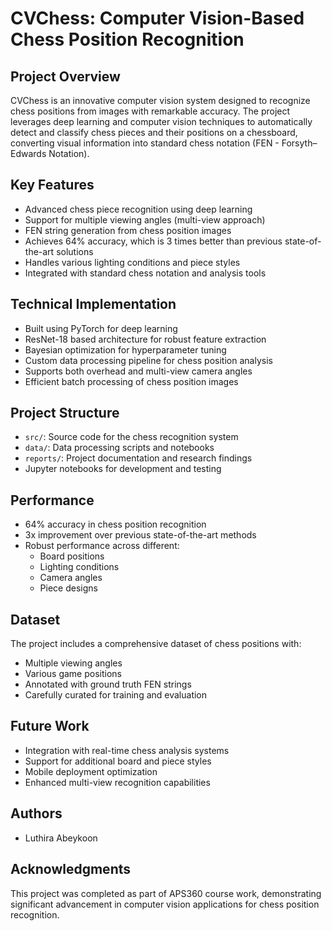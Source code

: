# CVChess: Computer Vision-Based Chess Position Recognition

## Project Overview
CVChess is an innovative computer vision system designed to recognize chess positions from images with remarkable accuracy. The project leverages deep learning and computer vision techniques to automatically detect and classify chess pieces and their positions on a chessboard, converting visual information into standard chess notation (FEN - Forsyth–Edwards Notation).

## Key Features
- Advanced chess piece recognition using deep learning
- Support for multiple viewing angles (multi-view approach)
- FEN string generation from chess position images
- Achieves 64% accuracy, which is 3 times better than previous state-of-the-art solutions
- Handles various lighting conditions and piece styles
- Integrated with standard chess notation and analysis tools

## Technical Implementation
- Built using PyTorch for deep learning
- ResNet-18 based architecture for robust feature extraction
- Bayesian optimization for hyperparameter tuning
- Custom data processing pipeline for chess position analysis
- Supports both overhead and multi-view camera angles
- Efficient batch processing of chess position images

## Project Structure
- `src/`: Source code for the chess recognition system
- `data/`: Data processing scripts and notebooks
- `reports/`: Project documentation and research findings
- Jupyter notebooks for development and testing

## Performance
- 64% accuracy in chess position recognition
- 3x improvement over previous state-of-the-art methods
- Robust performance across different:
  - Board positions
  - Lighting conditions
  - Camera angles
  - Piece designs

## Dataset
The project includes a comprehensive dataset of chess positions with:
- Multiple viewing angles
- Various game positions
- Annotated with ground truth FEN strings
- Carefully curated for training and evaluation

## Future Work
- Integration with real-time chess analysis systems
- Support for additional board and piece styles
- Mobile deployment optimization
- Enhanced multi-view recognition capabilities

## Authors
- Luthira Abeykoon

## Acknowledgments
This project was completed as part of APS360 course work, demonstrating significant advancement in computer vision applications for chess position recognition.
